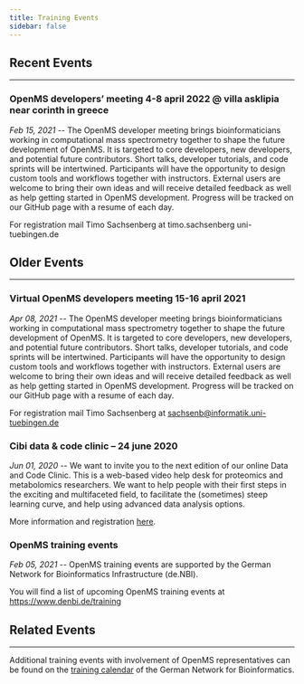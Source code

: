 ```yaml
---
title: Training Events
sidebar: false
---
```


## Recent Events

***

### OpenMS developers’ meeting 4-8 april 2022 @ villa asklipia near corinth in greece

_Feb 15, 2021_ -- The OpenMS developer meeting brings bioinformaticians working in computational mass spectrometry together to shape the future development of OpenMS. It is targeted to core developers, new developers, and potential future contributors. Short talks, developer tutorials, and code sprints will be intertwined. Participants will have the opportunity to design custom tools and workflows together with instructors. External users are welcome to bring their own ideas and will receive detailed feedback as well as help getting started in OpenMS development. Progress will be tracked on our GitHub page with a resume of each day.

For registration mail Timo Sachsenberg at  timo.sachsenberg <at> uni-tuebingen.de

## Older Events

***

### Virtual OpenMS developers meeting 15-16 april 2021

_Apr 08, 2021_ -- The OpenMS developer meeting brings bioinformaticians working in computational mass spectrometry together to shape the future development of OpenMS. It is targeted to core developers, new developers, and potential future contributors. Short talks, developer tutorials, and code sprints will be intertwined. Participants will have the opportunity to design custom tools and workflows together with instructors. External users are welcome to bring their own ideas and will receive detailed feedback as well as help getting started in OpenMS development. Progress will be tracked on our GitHub page with a resume of each day.

For registration mail Timo Sachsenberg at sachsenb@informatik.uni-tuebingen.de

### Cibi data & code clinic – 24 june 2020

_Jun 01, 2020_ -- We want to invite you to the next edition of our online Data and Code Clinic. This is a web-based video help desk for proteomics and metabolomics researchers. We want to help people with their first steps in the exciting and multifaceted field, to facilitate the (sometimes) steep learning curve, and help using advanced data analysis options.

More information and registration [here](https://www.denbi.de/training/917-cibi-data-clinic-june-2020).

### OpenMS training events

_Feb 05, 2021_ -- OpenMS training events are supported by the German Network for Bioinformatics Infrastructure (de.NBI).

You will find a list of upcoming OpenMS training events at https://www.denbi.de/training

## Related Events

***

Additional training events with involvement of OpenMS representatives can be found on the [training calendar](https://www.denbi.de/training) of the German Network for Bioinformatics.